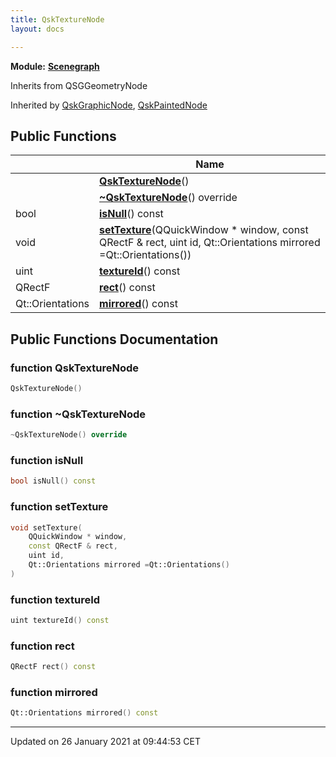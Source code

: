 ```yaml
---
title: QskTextureNode
layout: docs

---
```



**Module:** **[Scenegraph](/docs/modules/group___scenegraph/)**



Inherits from QSGGeometryNode

Inherited by [QskGraphicNode](/docs/classes/class_qsk_graphic_node/), [QskPaintedNode](/docs/classes/class_qsk_painted_node/)

## Public Functions

|                | Name           |
| -------------- | -------------- |
| | **[QskTextureNode](/docs/classes/class_qsk_texture_node/#function-qsktexturenode)**() |
| | **[~QskTextureNode](/docs/classes/class_qsk_texture_node/#function-~qsktexturenode)**() override |
| bool | **[isNull](/docs/classes/class_qsk_texture_node/#function-isnull)**() const |
| void | **[setTexture](/docs/classes/class_qsk_texture_node/#function-settexture)**(QQuickWindow * window, const QRectF & rect, uint id, Qt::Orientations mirrored =Qt::Orientations()) |
| uint | **[textureId](/docs/classes/class_qsk_texture_node/#function-textureid)**() const |
| QRectF | **[rect](/docs/classes/class_qsk_texture_node/#function-rect)**() const |
| Qt::Orientations | **[mirrored](/docs/classes/class_qsk_texture_node/#function-mirrored)**() const |

## Public Functions Documentation

### function QskTextureNode

```cpp
QskTextureNode()
```


### function ~QskTextureNode

```cpp
~QskTextureNode() override
```


### function isNull

```cpp
bool isNull() const
```


### function setTexture

```cpp
void setTexture(
    QQuickWindow * window,
    const QRectF & rect,
    uint id,
    Qt::Orientations mirrored =Qt::Orientations()
)
```


### function textureId

```cpp
uint textureId() const
```


### function rect

```cpp
QRectF rect() const
```


### function mirrored

```cpp
Qt::Orientations mirrored() const
```


-------------------------------

Updated on 26 January 2021 at 09:44:53 CET